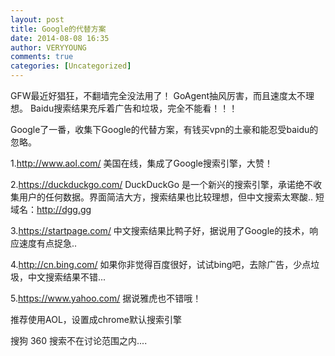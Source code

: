 ```yaml
---
layout: post
title: Google的代替方案
date: 2014-08-08 16:35
author: VERYYOUNG
comments: true
categories: [Uncategorized]
---
```

GFW最近好猖狂，不翻墙完全没法用了！
GoAgent抽风厉害，而且速度太不理想。
Baidu搜索结果充斥着广告和垃圾，完全不能看！！！

Google了一番，收集下Google的代替方案，有钱买vpn的土豪和能忍受baidu的忽略。

1.<a href="http://www.aol.com/" title="http://www.aol.com/" target="_blank">http://www.aol.com/</a>
美国在线，集成了Google搜索引擎，大赞！

2.<a href="https://duckduckgo.com/" title="https://duckduckgo.com/" target="_blank">https://duckduckgo.com/</a>
DuckDuckGo 是一个新兴的搜索引擎，承诺绝不收集用户的任何数据。界面简洁大方，搜索结果也比较理想，但中文搜索太寒酸..
短域名：<a href="http://dgg.gg" title="http://dgg.gg" target="_blank">http://dgg.gg</a>

3.<a href="https://startpage.com/" title="https://startpage.com/" target="_blank">https://startpage.com/</a>
中文搜索结果比鸭子好，据说用了Google的技术，响应速度有点捉急..

4.<a href="http://cn.bing.com/" title="http://cn.bing.com/" target="_blank">http://cn.bing.com/</a>
如果你非觉得百度很好，试试bing吧，去除广告，少点垃圾，中文搜索结果不错...

5.<a href="https://www.yahoo.com/" title="https://www.yahoo.com/" target="_blank">https://www.yahoo.com/</a>
据说雅虎也不错哦！

推荐使用AOL，设置成chrome默认搜索引擎

搜狗 360 搜索不在讨论范围之内....
